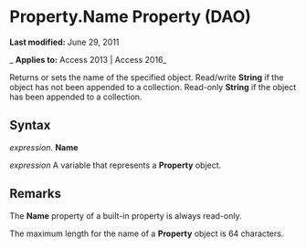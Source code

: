 
# Property.Name Property (DAO)

 **Last modified:** June 29, 2011

 _ **Applies to:** Access 2013 | Access 2016_

Returns or sets the name of the specified object. Read/write  **String** if the object has not been appended to a collection. Read-only **String** if the object has been appended to a collection.


## Syntax

 _expression_. **Name**

 _expression_ A variable that represents a **Property** object.


## Remarks

The  **Name** property of a built-in property is always read-only.

The maximum length for the name of a  **Property** object is 64 characters.

